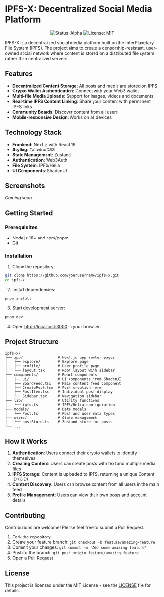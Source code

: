 # IPFS-X: Decentralized Social Media Platform

<p align="center">
  <img src="https://img.shields.io/badge/status-alpha-blue" alt="Status: Alpha" />
  <img src="https://img.shields.io/badge/license-MIT-green" alt="License: MIT" />
</p>

IPFS-X is a decentralized social media platform built on the InterPlanetary File System (IPFS). The project aims to create a censorship-resistant, user-owned social network where content is stored on a distributed file system rather than centralized servers.

## Features

- **Decentralized Content Storage**: All posts and media are stored on IPFS
- **Crypto Wallet Authentication**: Connect with your Web3 wallet
- **Multi-file Media Uploads**: Support for images, videos and documents
- **Real-time IPFS Content Linking**: Share your content with permanent IPFS links
- **Community Boards**: Discover content from all users
- **Mobile-responsive Design**: Works on all devices

## Technology Stack

- **Frontend**: Next.js with React 19
- **Styling**: TailwindCSS
- **State Management**: Zustand
- **Authentication**: Web3Auth
- **File System**: IPFS/Helia
- **UI Components**: ShadcnUI

## Screenshots

*Coming soon*

## Getting Started

### Prerequisites

- Node.js 18+ and npm/pnpm
- Git

### Installation

1. Clone the repository:
```bash
git clone https://github.com/yourusername/ipfs-x.git
cd ipfs-x
```

2. Install dependencies:
```bash
pnpm install
```

3. Start development server:
```bash
pnpm dev
```

4. Open [http://localhost:3000](http://localhost:3000) in your browser.

## Project Structure

```
ipfs-x/
├── app/                # Next.js app router pages
│   ├── explore/        # Explore page
│   ├── profile/        # User profile page
│   └── layout.tsx      # Root layout with sidebar
├── components/         # React components
│   ├── ui/             # UI components from ShadcnUI
│   ├── BoardFeed.tsx   # Main content feed component
│   ├── CreatePost.tsx  # Post creation form
│   ├── PostItem.tsx    # Individual post display
│   └── Sidebar.tsx     # Navigation sidebar
├── lib/                # Utility functions
│   └── ipfs.ts         # IPFS/Helia configuration
├── models/             # Data models
│   └── Post.ts         # Post and user data types
├── store/              # State management
│   └── postStore.ts    # Zustand store for posts
└── ...
```

## How It Works

1. **Authentication**: Users connect their crypto wallets to identify themselves
2. **Creating Content**: Users can create posts with text and multiple media files
3. **IPFS Storage**: Content is uploaded to IPFS, returning a unique Content ID (CID)
4. **Content Discovery**: Users can browse content from all users in the main feed
5. **Profile Management**: Users can view their own posts and account details

## Contributing

Contributions are welcome! Please feel free to submit a Pull Request.

1. Fork the repository
2. Create your feature branch: `git checkout -b feature/amazing-feature`
3. Commit your changes: `git commit -m 'Add some amazing feature'`
4. Push to the branch: `git push origin feature/amazing-feature`
5. Open a Pull Request

## License

This project is licensed under the MIT License - see the [LICENSE](LICENSE) file for details.
